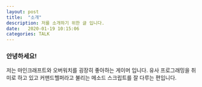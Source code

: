 ```yaml
---
layout: post
title:  "소개"
description: 저를 소개하기 위한 글 입니다.
date:   2020-01-19 10:15:06
categories: TALK
---
```


### 안녕하세요!
저는 마인크래프트와 오버워치를 굉장히 좋아하는 게이머 입니다.
유사 프로그래밍을 취미로 하고 있고 커맨드헬퍼라고 불리는 메소드 스크립트를 잘 다루는 편입니다.

